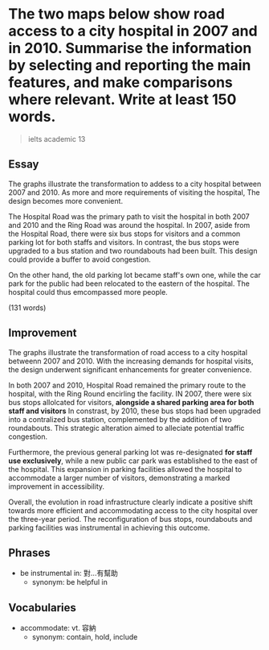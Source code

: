 # The two maps below show road access to a city hospital in 2007 and in 2010. Summarise the information by selecting and reporting the main features, and make comparisons where relevant. Write at least 150 words.

> ielts academic 13

## Essay

The graphs illustrate the transformation to addess to a city hospital between 2007 and 2010. As more and more requirements of visiting the hospital, The design becomes more convenient.

The Hospital Road was the primary path to visit the hospital in both 2007 and 2010 and the Ring Road was around the hospital. In 2007, aside from the Hospital Road, there were six bus stops for visitors and a common parking lot for both staffs and visitors. In contrast, the bus stops were upgraded to a bus station and two roundabouts had been built. This design could provide a buffer to avoid congestion.

On the other hand, the old parking lot became staff's own one, while the car park for the public had been relocated to the eastern of the hospital. The hospital could thus emcompassed more people.

(131 words)

## Improvement

The graphs illustrate the transformation of road access to a city hospital betweenn 2007 and 2010. With the increasing demands for hospital visits, the design underwent significant enhancements for greater convenience.

In both 2007 and 2010, Hospital Road remained the primary route to the hospital, with the Ring Round encirling the facility. IN 2007, there were six bus stops allolcated for visitors, **alongside a shared parking area for both staff and visitors** In constrast, by 2010, these bus stops had been upgraded into a contralized bus station, complemented by the addition of two roundabouts. This strategic alteration aimed to alleciate potential traffic congestion.

Furthermore, the previous general parking lot was re-designated **for staff use exclusively**, while a new public car park was established to the east of the hospital. This expansion in parking facilities allowed the hospital to accommodate a larger number of visitors, demonstrating a marked improvement in accessibility.

Overall, the evolution in road infrastructure clearly indicate a positive shift towards more efficient and accommodating access to the city hospital over the three-year period. The reconfiguration of bus stops, roundabouts and parking facilities was instrumental in achieving this outcome.

## Phrases

- be instrumental in: 對...有幫助
  - synonym: be helpful in

## Vocabularies

- accommodate: vt. 容納
  - synonym: contain, hold, include